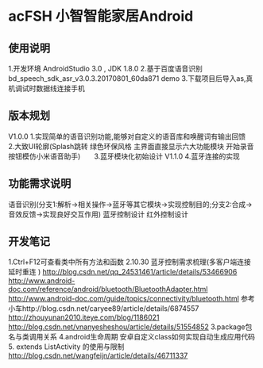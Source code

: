 # acFSH 小智智能家居Android
## 使用说明
1.开发环境 AndroidStudio 3.0  , JDK 1.8.0
2.基于百度语音识别bd_speech_sdk_asr_v3.0.3.20170801_60da871  demo
3.下载项目后导入as,真机调试时数据线连接手机

## 版本规划
V1.0.0 1.实现简单的语音识别功能,能够对自定义的语音库和唤醒词有输出回馈
       2.大致UI轮廓(Splash跳转 绿色环保风格 主界面直接显示六大功能模块 开始录音按钮模仿小米语音助手)
       3.蓝牙模块化初始设计
V1.1.0 4.蓝牙连接的实现

## 功能需求说明
语音识别(分支1:解析->相关操作->蓝牙等其它模块->实现控制目的;分支2:合成->音效反馈->实现良好交互作用)
蓝牙控制设计
红外控制设计

## 开发笔记
1.Ctrl+F12可查看类中所有方法和函数
2.10.30 蓝牙控制需求梳理(多客户端连接 延时重连 ) http://blog.csdn.net/qq_24531461/article/details/53466906
http://www.android-doc.com/reference/android/bluetooth/BluetoothAdapter.html
http://www.android-doc.com/guide/topics/connectivity/bluetooth.html
参考小车http://blog.csdn.net/caryee89/article/details/6874557
http://zhouyunan2010.iteye.com/blog/1186021
http://blog.csdn.net/vnanyesheshou/article/details/51554852
3.package包名与类调用关系
4.android生命周期 安卓自定义class如何实现自动生成应用代码
5. extends ListActivity 的使用与限制 http://blog.csdn.net/wangfeijn/article/details/46711337
